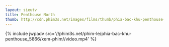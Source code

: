 ```yaml
---
layout: sieutv
title: Penthouse North
thumb: http://cdn.phim3s.net/images/films/thumb/phia-bac-khu-penthouse-penthouse-north-2013.jpg
---
```

{% include jwpadv src='//phim3s.net/phim-le/phia-bac-khu-penthouse_5866/xem-phim//video.mp4' %}